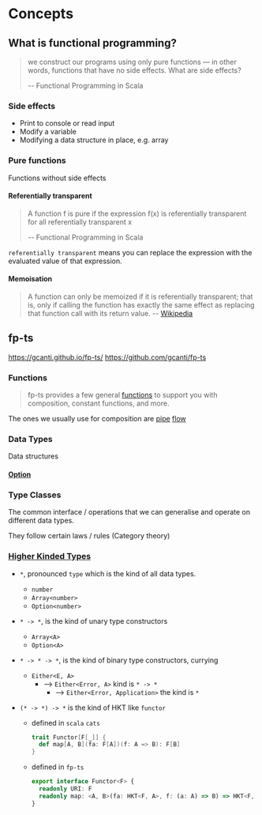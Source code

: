# Concepts

## What is functional programming? 
> we construct our programs using only pure functions — in other words, functions that have no side effects. What are side effects?
> 
> -- Functional Programming in Scala

### Side effects
- Print to console or read input
- Modify a variable
- Modifying a data structure in place, e.g. array 

### Pure functions
Functions without side effects

#### Referentially transparent
> A function f is pure if the expression f(x) is referentially transparent for all referentially transparent x
> 
> -- Functional Programming in Scala

`referentially transparent` means you can replace the expression with the evaluated value of that expression. 

#### Memoisation
> A function can only be memoized if it is referentially transparent; that is, only if calling the function has exactly the same effect as replacing that function call with its return value.
> -- [Wikipedia](https://en.wikipedia.org/wiki/Memoization)

## fp-ts
https://gcanti.github.io/fp-ts/
https://github.com/gcanti/fp-ts


### Functions
> fp-ts provides a few general [functions](https://gcanti.github.io/fp-ts/modules/function.ts.html) to support you with composition, constant functions, and more.

The ones we usually use for composition are
[pipe](https://gcanti.github.io/fp-ts/modules/function.ts.html#pipe)
[flow](https://gcanti.github.io/fp-ts/modules/function.ts.html#flow)

### Data Types
Data structures
#### [Option](https://gcanti.github.io/fp-ts/modules/Option.ts.html)



### Type Classes
The common interface / operations that we can generalise and operate on different data types.

They follow certain laws / rules (Category theory)

### [Higher Kinded Types](https://en.wikipedia.org/wiki/Kind_(type_theory))
- `*`, pronounced `type` which is the kind of all data types.
  - `number`
  - `Array<number>`
  - `Option<number>`

- `* -> *`, is the kind of unary type constructors
  - `Array<A>`
  - `Option<A>`

- `* -> * -> *`, is the kind of binary type constructors, currying
  - `Either<E, A>` 
    - --> `Either<Error, A>` kind is `* -> *`
      - --> `Either<Error, Application>` the kind is `*`

- `(* -> *) -> *` is the kind of HKT like `functor`
  - defined in `scala` `cats`
    ```scala
    trait Functor[F[_]] {
      def map[A, B](fa: F[A])(f: A => B): F[B]
    }
    ```
  - defined in `fp-ts`
    ```typescript
    export interface Functor<F> {
      readonly URI: F
      readonly map: <A, B>(fa: HKT<F, A>, f: (a: A) => B) => HKT<F, B>
    }
    ```
  